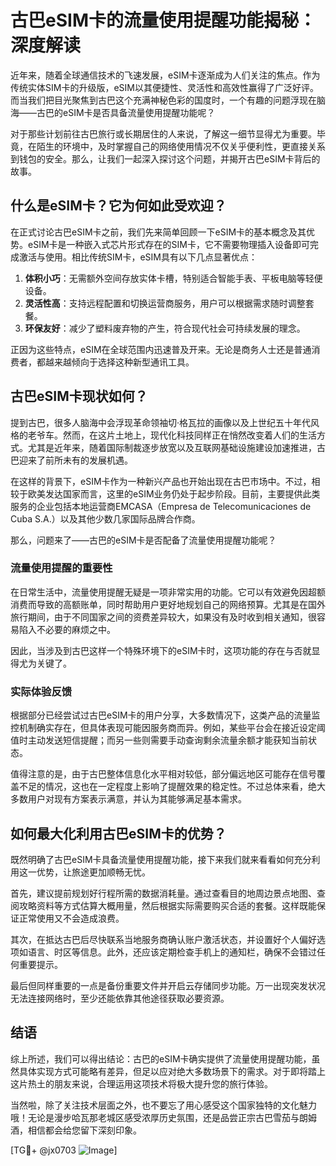 # 古巴eSIM卡的流量使用提醒功能揭秘：深度解读

近年来，随着全球通信技术的飞速发展，eSIM卡逐渐成为人们关注的焦点。作为传统实体SIM卡的升级版，eSIM以其便捷性、灵活性和高效性赢得了广泛好评。而当我们把目光聚焦到古巴这个充满神秘色彩的国度时，一个有趣的问题浮现在脑海——古巴的eSIM卡是否具备流量使用提醒功能呢？

对于那些计划前往古巴旅行或长期居住的人来说，了解这一细节显得尤为重要。毕竟，在陌生的环境中，及时掌握自己的网络使用情况不仅关乎便利性，更直接关系到钱包的安全。那么，让我们一起深入探讨这个问题，并揭开古巴eSIM卡背后的故事。

## 什么是eSIM卡？它为何如此受欢迎？

在正式讨论古巴eSIM卡之前，我们先来简单回顾一下eSIM卡的基本概念及其优势。eSIM卡是一种嵌入式芯片形式存在的SIM卡，它不需要物理插入设备即可完成激活与使用。相比传统SIM卡，eSIM具有以下几点显著优点：

1. **体积小巧**：无需额外空间存放实体卡槽，特别适合智能手表、平板电脑等轻便设备。
2. **灵活性高**：支持远程配置和切换运营商服务，用户可以根据需求随时调整套餐。
3. **环保友好**：减少了塑料废弃物的产生，符合现代社会可持续发展的理念。

正因为这些特点，eSIM在全球范围内迅速普及开来。无论是商务人士还是普通消费者，都越来越倾向于选择这种新型通讯工具。

## 古巴eSIM卡现状如何？

提到古巴，很多人脑海中会浮现革命领袖切·格瓦拉的画像以及上世纪五十年代风格的老爷车。然而，在这片土地上，现代化科技同样正在悄然改变着人们的生活方式。尤其是近年来，随着国际制裁逐步放宽以及互联网基础设施建设加速推进，古巴迎来了前所未有的发展机遇。

在这样的背景下，eSIM卡作为一种新兴产品也开始出现在古巴市场中。不过，相较于欧美发达国家而言，这里的eSIM业务仍处于起步阶段。目前，主要提供此类服务的企业包括本地运营商EMCASA（Empresa de Telecomunicaciones de Cuba S.A.）以及其他少数几家国际品牌合作商。

那么，问题来了——古巴的eSIM卡是否配备了流量使用提醒功能呢？

### 流量使用提醒的重要性

在日常生活中，流量使用提醒无疑是一项非常实用的功能。它可以有效避免因超额消费而导致的高额账单，同时帮助用户更好地规划自己的网络预算。尤其是在国外旅行期间，由于不同国家之间的资费差异较大，如果没有及时收到相关通知，很容易陷入不必要的麻烦之中。

因此，当涉及到古巴这样一个特殊环境下的eSIM卡时，这项功能的存在与否就显得尤为关键了。

### 实际体验反馈

根据部分已经尝试过古巴eSIM卡的用户分享，大多数情况下，这类产品的流量监控机制确实存在，但具体表现可能因服务商而异。例如，某些平台会在接近设定阈值时主动发送短信提醒；而另一些则需要手动查询剩余流量余额才能获知当前状态。

值得注意的是，由于古巴整体信息化水平相对较低，部分偏远地区可能存在信号覆盖不足的情况，这也在一定程度上影响了提醒效果的稳定性。不过总体来看，绝大多数用户对现有方案表示满意，并认为其能够满足基本需求。

## 如何最大化利用古巴eSIM卡的优势？

既然明确了古巴eSIM卡具备流量使用提醒功能，接下来我们就来看看如何充分利用这一优势，让旅途更加顺畅无忧。

首先，建议提前规划好行程所需的数据消耗量。通过查看目的地周边景点地图、查阅攻略资料等方式估算大概用量，然后根据实际需要购买合适的套餐。这样既能保证正常使用又不会造成浪费。

其次，在抵达古巴后尽快联系当地服务商确认账户激活状态，并设置好个人偏好选项如语言、时区等信息。此外，还应该定期检查手机上的通知栏，确保不会错过任何重要提示。

最后但同样重要的一点是备份重要文件并开启云存储同步功能。万一出现突发状况无法连接网络时，至少还能依靠其他途径获取必要资源。

## 结语

综上所述，我们可以得出结论：古巴的eSIM卡确实提供了流量使用提醒功能，虽然具体实现方式可能略有差异，但足以应对绝大多数场景下的需求。对于即将踏上这片热土的朋友来说，合理运用这项技术将极大提升您的旅行体验。

当然啦，除了关注技术层面之外，也不要忘了用心感受这个国家独特的文化魅力哦！无论是漫步哈瓦那老城区感受浓厚历史氛围，还是品尝正宗古巴雪茄与朗姆酒，相信都会给您留下深刻印象。

[TG💪+ @jx0703 ![Image](https://github.com/user-attachments/assets/dbca1d08-cadb-493c-b0ec-ad6f7a83f270)]